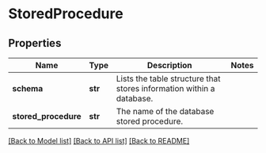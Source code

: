 # StoredProcedure

## Properties
Name | Type | Description | Notes
------------ | ------------- | ------------- | -------------
**schema** | **str** | Lists the table structure that stores information within a database. | 
**stored_procedure** | **str** | The name of the database stored procedure. | 

[[Back to Model list]](../README.md#documentation-for-models) [[Back to API list]](../README.md#documentation-for-api-endpoints) [[Back to README]](../README.md)


